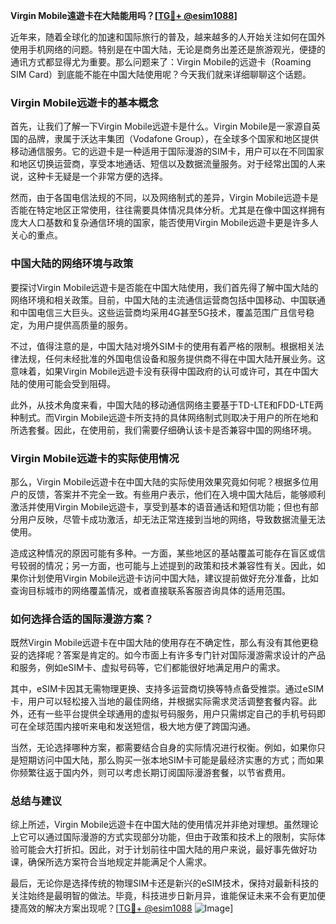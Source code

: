**Virgin Mobile遠遊卡在大陆能用吗？[[TG💪+ @esim1088](https://t.me/s/esim1088)]**

近年来，随着全球化的加速和国际旅行的普及，越来越多的人开始关注如何在国外使用手机网络的问题。特别是在中国大陆，无论是商务出差还是旅游观光，便捷的通讯方式都显得尤为重要。那么问题来了：Virgin Mobile的远遊卡（Roaming SIM Card）到底能不能在中国大陆使用呢？今天我们就来详细聊聊这个话题。

### Virgin Mobile远遊卡的基本概念

首先，让我们了解一下Virgin Mobile远遊卡是什么。Virgin Mobile是一家源自英国的品牌，隶属于沃达丰集团（Vodafone Group），在全球多个国家和地区提供移动通信服务。它的远遊卡是一种适用于国际漫游的SIM卡，用户可以在不同国家和地区切换运营商，享受本地通话、短信以及数据流量服务。对于经常出国的人来说，这种卡无疑是一个非常方便的选择。

然而，由于各国电信法规的不同，以及网络制式的差异，Virgin Mobile远遊卡是否能在特定地区正常使用，往往需要具体情况具体分析。尤其是在像中国这样拥有庞大人口基数和复杂通信环境的国家，能否使用Virgin Mobile远遊卡更是许多人关心的重点。

### 中国大陆的网络环境与政策

要探讨Virgin Mobile远遊卡是否能在中国大陆使用，我们首先得了解中国大陆的网络环境和相关政策。目前，中国大陆的主流通信运营商包括中国移动、中国联通和中国电信三大巨头。这些运营商均采用4G甚至5G技术，覆盖范围广且信号稳定，为用户提供高质量的服务。

不过，值得注意的是，中国大陆对境外SIM卡的使用有着严格的限制。根据相关法律法规，任何未经批准的外国电信设备和服务提供商不得在中国大陆开展业务。这意味着，如果Virgin Mobile远遊卡没有获得中国政府的认可或许可，其在中国大陆的使用可能会受到阻碍。

此外，从技术角度来看，中国大陆的移动通信网络主要基于TD-LTE和FDD-LTE两种制式。而Virgin Mobile远遊卡所支持的具体网络制式则取决于用户的所在地和所选套餐。因此，在使用前，我们需要仔细确认该卡是否兼容中国的网络环境。

### Virgin Mobile远遊卡的实际使用情况

那么，Virgin Mobile远遊卡在中国大陆的实际使用效果究竟如何呢？根据多位用户的反馈，答案并不完全一致。有些用户表示，他们在入境中国大陆后，能够顺利激活并使用Virgin Mobile远遊卡，享受到基本的语音通话和短信功能；但也有部分用户反映，尽管卡成功激活，却无法正常连接到当地的网络，导致数据流量无法使用。

造成这种情况的原因可能有多种。一方面，某些地区的基站覆盖可能存在盲区或信号较弱的情况；另一方面，也可能与上述提到的政策和技术兼容性有关。因此，如果你计划使用Virgin Mobile远遊卡访问中国大陆，建议提前做好充分准备，比如查询目标城市的网络覆盖情况，或者直接联系客服咨询具体的适用范围。

### 如何选择合适的国际漫游方案？

既然Virgin Mobile远遊卡在中国大陆的使用存在不确定性，那么有没有其他更稳妥的选择呢？答案是肯定的。如今市面上有许多专门针对国际漫游需求设计的产品和服务，例如eSIM卡、虚拟号码等，它们都能很好地满足用户的需求。

其中，eSIM卡因其无需物理更换、支持多运营商切换等特点备受推崇。通过eSIM卡，用户可以轻松接入当地的最佳网络，并根据实际需求灵活调整套餐内容。此外，还有一些平台提供全球通用的虚拟号码服务，用户只需绑定自己的手机号码即可在全球范围内接听来电和发送短信，极大地方便了跨国沟通。

当然，无论选择哪种方案，都需要结合自身的实际情况进行权衡。例如，如果你只是短期访问中国大陆，那么购买一张本地SIM卡可能是最经济实惠的方式；而如果你频繁往返于国内外，则可以考虑长期订阅国际漫游套餐，以节省费用。

### 总结与建议

综上所述，Virgin Mobile远遊卡在中国大陆的使用情况并非绝对理想。虽然理论上它可以通过国际漫游的方式实现部分功能，但由于政策和技术上的限制，实际体验可能会大打折扣。因此，对于计划前往中国大陆的用户来说，最好事先做好功课，确保所选方案符合当地规定并能满足个人需求。

最后，无论你是选择传统的物理SIM卡还是新兴的eSIM技术，保持对最新科技的关注始终是最明智的做法。毕竟，科技进步日新月异，谁能保证未来不会有更加便捷高效的解决方案出现呢？[[TG💪+ @esim1088](https://t.me/s/esim1088) ![Image](https://i.postimg.cc/4NQfJmqS/Snipaste-2025-05-13-00-14-12.png)]